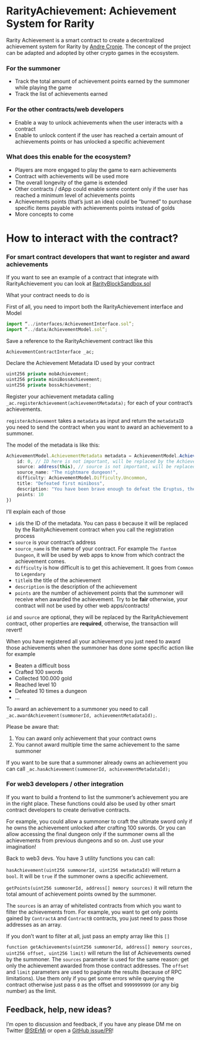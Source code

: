 # RarityAchievement: Achievement System for Rarity

Rarity Achievement is a smart contract to create a decentralized achievement system for Rarity by [Andre Cronje](https://twitter.com/AndreCronjeTech). The concept of the project can be adapted and adopted by other crypto games in the ecosystem.

### For the summoner

- Track the total amount of achievement points earned by the summoner while playing the game
- Track the list of achievements earned

### For the other contracts/web developers

- Enable a way to unlock achievements when the user interacts with a contract
- Enable to unlock content if the user has reached a certain amount of achievements points or has unlocked a specific achievement

### What does this enable for the ecosystem?

- Players are more engaged to play the game to earn achievements
- Contract with achievements will be used more
- The overall longevity of the game is extended
- Other contracts / dApp could enable some content only if the user has reached a minimum level of achievements points
- Achievements points (that’s just an idea) could be “burned” to purchase specific items payable with achievements points instead of golds
- More concepts to come

# How to interact with the contract?

### For smart contract developers that want to register and award achievements

If you want to see an example of a contract that integrate with RarityAchievement you can look at [RarityBlockSandbox.sol](https://github.com/StErMi/rarity-achievements/blob/main/contracts/utils/RarityBlockSandbox.sol)

What your contract needs to do is

First of all, you need to import both the RarityAchievement interface and Model

```ts
import “../interfaces/AchievementInterface.sol”;
import “../data/AchievementModel.sol”;
```

Save a reference to the RarityAchievement contract like this

`AchievementContractInterface _ac;`

Declare the Achievement Metadata ID used by your contract

```ts
uint256 private mobAchievement;
uint256 private miniBossAchievement;
uint256 private bossAchievement;
```

Register your achievement metadata calling `_ac.registerAchievement(achievementMetadata);` for each of your contract’s achievements.

`registerAchievement` takes a `metadata` as input and return the `metadataID` you need to send the contract when you want to award an achievement to a summoner.

The model of the metadata is like this:

```ts
AchievementModel.AchievementMetadata metadata = AchievementModel.AchievementMetadata({
    id: 0, // ID here is not important, will be replaced by the AchievementContract
    source: address(this), // source is not important, will be replaced by the AchievementContract
    source_name: "The nightmare dungeon!",
    difficulty: AchievementModel.Difficulty.Uncommon,
    title: "Defeated first miniboss",
    description: "You have been brave enough to defeat the Eruptus, the mini boss of 'The Fantom Dungeon'",
    points: 10
})
```

I’ll explain each of those

- `id`is the ID of the metadata. You can pass `0` because it will be replaced by the RarityAchievement contract when you call the registration process
- `source` is your contract’s address
- `source_name` is the name of your contract. For example `The Fantom Dungeon`, it will be used by web apps to know from which contract the achievement comes.
- `difficulty` is how difficult is to get this achievement. It goes from `Common` to `Legendary`
- `title`is the title of the achievement
- `description` is the description of the achievement
- `points` are the number of achievement points that the summoner will receive when awarded the achievement. Try to be **fair** otherwise, your contract will not be used by other web apps/contracts!

`id` and `source` are optional, they will be replaced by the RarityAchievement contract, other properties are **required**, otherwise, the transaction will revert!

When you have registered all your achievement you just need to award those achievements when the summoner has done some specific action like for example

- Beaten a difficult boss
- Crafted 100 swords
- Collected 100.000 gold
- Reached level 10
- Defeated 10 times a dungeon
- …

To award an achievement to a summoner you need to call `_ac.awardAchievement(summonerId, achievementMetadataId);`.

Please be aware that:

1.  You can award only achievement that your contract owns
2.  You cannot award multiple time the same achievement to the same summoner

If you want to be sure that a summoner already owns an achievement you can call `_ac.hasAchievement(summonerId, achievementMetadataId);`

### For web3 developers / other integration

If you want to build a frontend to list the summoner’s achievement you are in the right place. These functions could also be used by other smart contract developers to create derivative contracts.

For example, you could allow a summoner to craft the ultimate sword only if he owns the achievement unlocked after crafting 100 swords. Or you can allow accessing the final dungeon only if the summoner owns all the achievements from previous dungeons and so on. Just use your imagination!

Back to web3 devs. You have 3 utility functions you can call:

`hasAchievement(uint256 summonerId, uint256 metadataId)` will return a `bool`. It will be `true` if the summoner owns a specific achievement.

`getPoints(uint256 summonerId, address[] memory sources)` it will return the total amount of achievement points owned by the summoner.

The `sources` is an array of whitelisted contracts from which you want to filter the achievements from. For example, you want to get only points gained by `ContractA` and `ContractB` contracts, you just need to pass those addresses as an array.

If you don’t want to filter at all, just pass an empty array like this `[]`

`function getAchievements(uint256 summonerId, address[] memory sources, uint256 offset, uint256 limit)` will return the list of Achievements owned by the summoner. The `sources` parameter is used for the same reason: get only the achievement awarded from those contract addresses. The `offset` and `limit` parameters are used to paginate the results (because of RPC limitations). Use them only if you get some errors while querying the contract otherwise just pass `0` as the offset and `9999999999` (or any big number) as the limit.

## Feedback, help, new ideas?

I’m open to discussion and feedback, if you have any please DM me on Twitter [@StErMi](https://twitter.com/StErMi) or open a [GitHub issue/PR](https://github.com/StErMi/rarity-achievements)!
